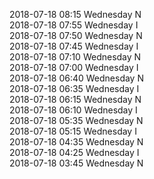 2018-07-18 08:15 Wednesday  N  
2018-07-18 07:55 Wednesday  I  
2018-07-18 07:50 Wednesday  N  
2018-07-18 07:45 Wednesday  I  
2018-07-18 07:10 Wednesday  N  
2018-07-18 07:00 Wednesday  I  
2018-07-18 06:40 Wednesday  N  
2018-07-18 06:35 Wednesday  I  
2018-07-18 06:15 Wednesday  N  
2018-07-18 06:10 Wednesday  I  
2018-07-18 05:35 Wednesday  N  
2018-07-18 05:15 Wednesday  I  
2018-07-18 04:35 Wednesday  N  
2018-07-18 04:25 Wednesday  I  
2018-07-18 03:45 Wednesday  N  
